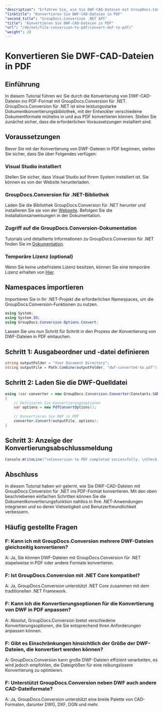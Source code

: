 ```yaml
---
"description": "Erfahren Sie, wie Sie DWF-CAD-Dateien mit GroupDocs.Conversion für .NET mühelos in PDF konvertieren. Folgen Sie unserer Schritt-für-Schritt-Anleitung zur Integration in Ihre .NET-Anwendungen."
"linktitle": "Konvertieren Sie DWF-CAD-Dateien in PDF"
"second_title": "GroupDocs.Conversion .NET API"
"title": "Konvertieren Sie DWF-CAD-Dateien in PDF"
"url": "/de/net/file-conversion-to-pdf/convert-dwf-to-pdf/"
"weight": 28
---
```


# Konvertieren Sie DWF-CAD-Dateien in PDF

## Einführung
In diesem Tutorial führen wir Sie durch die Konvertierung von DWF-CAD-Dateien ins PDF-Format mit GroupDocs.Conversion für .NET. GroupDocs.Conversion für .NET ist eine leistungsstarke Dokumentkonvertierungsbibliothek, mit der Entwickler verschiedene Dokumentformate mühelos in und aus PDF konvertieren können. Stellen Sie zunächst sicher, dass die erforderlichen Voraussetzungen installiert sind.
## Voraussetzungen
Bevor Sie mit der Konvertierung von DWF-Dateien in PDF beginnen, stellen Sie sicher, dass Sie über Folgendes verfügen:
### Visual Studio installiert
Stellen Sie sicher, dass Visual Studio auf Ihrem System installiert ist. Sie können es von der Website herunterladen.
### GroupDocs.Conversion für .NET-Bibliothek
Laden Sie die Bibliothek GroupDocs.Conversion für .NET herunter und installieren Sie sie von der [Webseite](https://releases.groupdocs.com/conversion/net/). Befolgen Sie die Installationsanweisungen in der Dokumentation.
### Zugriff auf die GroupDocs.Conversion-Dokumentation
Tutorials und detaillierte Informationen zu GroupDocs.Conversion für .NET finden Sie im [Dokumentation](https://tutorials.groupdocs.com/conversion/net/).
### Temporäre Lizenz (optional)
Wenn Sie keine unbefristete Lizenz besitzen, können Sie eine temporäre Lizenz erhalten von [Hier](https://purchase.groupdocs.com/temporary-license/).

## Namespaces importieren
Importieren Sie in Ihr .NET-Projekt die erforderlichen Namespaces, um die GroupDocs.Conversion-Funktionen zu nutzen.

```csharp
using System;
using System.IO;
using GroupDocs.Conversion.Options.Convert;
```

Lassen Sie uns nun Schritt für Schritt in den Prozess der Konvertierung von DWF-Dateien in PDF eintauchen.
## Schritt 1: Ausgabeordner und -datei definieren
```csharp
string outputFolder = "Your Document Directory";
string outputFile = Path.Combine(outputFolder, "dwf-converted-to.pdf");
```
## Schritt 2: Laden Sie die DWF-Quelldatei
```csharp
using (var converter = new GroupDocs.Conversion.Converter(Constants.SAMPLE_DWF))
{
    // Definieren Sie Konvertierungsoptionen
    var options = new PdfConvertOptions();
    
    // Konvertieren Sie DWF in PDF
    converter.Convert(outputFile, options);
}
```
## Schritt 3: Anzeige der Konvertierungsabschlussmeldung
```csharp
Console.WriteLine("\nConversion to PDF completed successfully. \nCheck output in {0}", outputFolder);
```

## Abschluss
In diesem Tutorial haben wir gelernt, wie Sie DWF-CAD-Dateien mit GroupDocs.Conversion für .NET ins PDF-Format konvertieren. Mit den oben beschriebenen einfachen Schritten können Sie die Dokumentkonvertierungsfunktion nahtlos in Ihre .NET-Anwendungen integrieren und so deren Vielseitigkeit und Benutzerfreundlichkeit verbessern.
## Häufig gestellte Fragen
### F: Kann ich mit GroupDocs.Conversion mehrere DWF-Dateien gleichzeitig konvertieren?
A: Ja, Sie können DWF-Dateien mit GroupDocs.Conversion für .NET stapelweise in PDF oder andere Formate konvertieren.
### F: Ist GroupDocs.Conversion mit .NET Core kompatibel?
A: Ja, GroupDocs.Conversion unterstützt .NET Core zusammen mit dem traditionellen .NET Framework.
### F: Kann ich die Konvertierungsoptionen für die Konvertierung von DWF in PDF anpassen?
A: Absolut, GroupDocs.Conversion bietet verschiedene Konvertierungsoptionen, die Sie entsprechend Ihren Anforderungen anpassen können.
### F: Gibt es Einschränkungen hinsichtlich der Größe der DWF-Dateien, die konvertiert werden können?
A: GroupDocs.Conversion kann große DWF-Dateien effizient verarbeiten, es wird jedoch empfohlen, die Dateigrößen für eine reibungslosere Konvertierung zu optimieren.
### F: Unterstützt GroupDocs.Conversion neben DWF auch andere CAD-Dateiformate?
A: Ja, GroupDocs.Conversion unterstützt eine breite Palette von CAD-Formaten, darunter DWG, DXF, DGN und mehr.